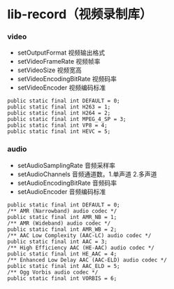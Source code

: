 # lib-record（视频录制库）

### video

- setOutputFormat 视频输出格式
- setVideoFrameRate 视频帧率
- setVideoSize 视频宽高
- setVideoEncodingBitRate 视频码率
- setVideoEncoder 视频编码标准
```
public static final int DEFAULT = 0;
public static final int H263 = 1;
public static final int H264 = 2;
public static final int MPEG_4_SP = 3;
public static final int VP8 = 4;
public static final int HEVC = 5;
```



### audio

- setAudioSamplingRate 音频采样率
- setAudioChannels 音频通道数。1.单声道 2.多声道
- setAudioEncodingBitRate 音频码率
- setAudioEncoder  音频编码标准
```
public static final int DEFAULT = 0;
/** AMR (Narrowband) audio codec */
public static final int AMR_NB = 1;
/** AMR (Wideband) audio codec */
public static final int AMR_WB = 2;
/** AAC Low Complexity (AAC-LC) audio codec */
public static final int AAC = 3;
/** High Efficiency AAC (HE-AAC) audio codec */
public static final int HE_AAC = 4;
/** Enhanced Low Delay AAC (AAC-ELD) audio codec */
public static final int AAC_ELD = 5;
/** Ogg Vorbis audio codec */
public static final int VORBIS = 6;
```